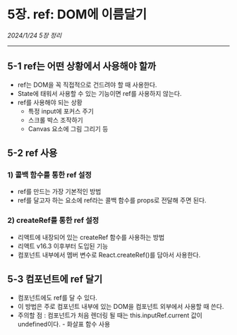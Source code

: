 # 5장. ref: DOM에 이름달기
*2024/1/24 5장 정리*
* * *
## 5-1 ref는 어떤 상황에서 사용해야 할까
- ref는 DOM을 꼭 직접적으로 건드려야 할 때 사용한다.
- State에 태워서 사용할 수 있는 기능이면 ref를 사용하지 않는다.
- ref를 사용해야 되는 상황
    - 특정 input에 포커스 주기
    - 스크롤 박스 조작하기
    - Canvas 요소에 그림 그리기 등
## 5-2 ref 사용
### 1) 콜백 함수를 통한 ref 설정
- ref를 만드는 가장 기본적인 방법
- ref를 달고자 하는 요소에 ref라는 콜백 함수를 props로 전달해 주면 된다.
### 2) createRef를 통한 ref 설정
- 리액트에 내장되어 있는 createRef 함수를 사용하는 방법
- 리액트 v16.3 이후부터 도입된 기능
- 컴포넌트 내부에서 멤버 변수로 React.createRef()를 담아서 사용한다.
## 5-3 컴포넌트에 ref 달기
- 컴포넌트에도 ref를 달 수 있다.
- 이 방법은 주로 컴포넌트 내부에 있는 DOM을 컴포넌트 외부에서 사용할 때 쓴다.
- 주의할 점 : 컴포넌트가 처음 렌더링 될 때는 this.inputRef.current 값이 undefined이다. - 화살표 함수 사용








